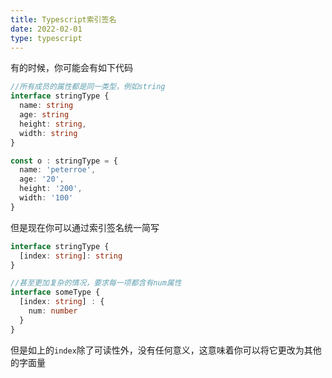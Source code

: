 ```yaml
---
title: Typescript索引签名
date: 2022-02-01
type: typescript
---
```


有的时候，你可能会有如下代码

```ts
//所有成员的属性都是同一类型，例如string
interface stringType {
  name: string
  age: string
  height: string,
  width: string
}

const o : stringType = {
  name: 'peterroe',
  age: '20',
  height: '200',
  width: '100'
}
```

但是现在你可以通过索引签名统一简写

```ts
interface stringType {
  [index: string]: string
}

//甚至更加复杂的情况，要求每一项都含有num属性
interface someType {
  [index: string] : {
    num: number
  }
}
```

但是如上的`index`除了可读性外，没有任何意义，这意味着你可以将它更改为其他的字面量